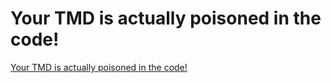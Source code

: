 # Your TMD is actually poisoned in the code!
[Your TMD is actually poisoned in the code!](https://aiwithcloud.com/2022/09/15/your_tmd_is_actually_poisoned_in_the_code/)